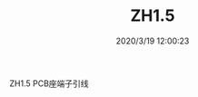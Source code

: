 ﻿---
layout: post 
title: ZH1.5
tags: 
categories: wire-harness
overview: 
series: 
part_number: 
thumb_img: static/202003/256-thumb-20200319200124.jpg
small_img: static/202003/256-20200319200124.jpg
date: 2020/3/19 12:00:23
---


ZH1.5 PCB座端子引线
